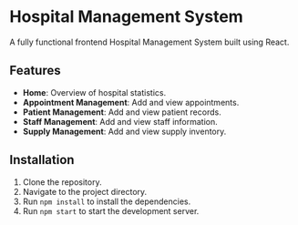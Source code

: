 # Hospital Management System

A fully functional frontend Hospital Management System built using React.

## Features
- **Home**: Overview of hospital statistics.
- **Appointment Management**: Add and view appointments.
- **Patient Management**: Add and view patient records.
- **Staff Management**: Add and view staff information.
- **Supply Management**: Add and view supply inventory.

## Installation

1. Clone the repository.
2. Navigate to the project directory.
3. Run `npm install` to install the dependencies.
4. Run `npm start` to start the development server.
